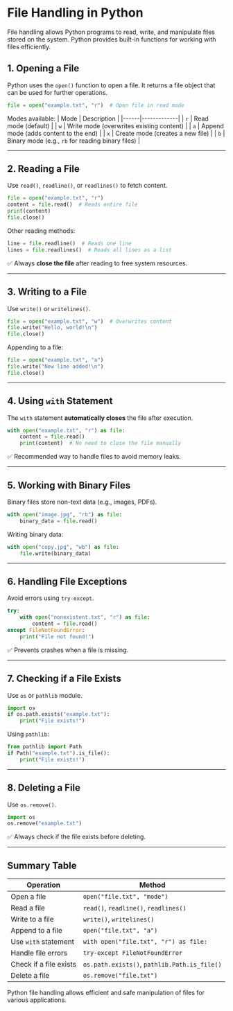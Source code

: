 # File Handling in Python

File handling allows Python programs to read, write, and manipulate files stored on the system. Python provides built-in functions for working with files efficiently.

## 1. Opening a File
Python uses the `open()` function to open a file. It returns a file object that can be used for further operations.

```python
file = open("example.txt", "r")  # Open file in read mode
```

Modes available:
| Mode | Description |
|------|-------------|
| `r`  | Read mode (default) |
| `w`  | Write mode (overwrites existing content) |
| `a`  | Append mode (adds content to the end) |
| `x`  | Create mode (creates a new file) |
| `b`  | Binary mode (e.g., `rb` for reading binary files) |

---

## 2. Reading a File
Use `read()`, `readline()`, or `readlines()` to fetch content.

```python
file = open("example.txt", "r")
content = file.read()  # Reads entire file
print(content)
file.close()
```

Other reading methods:
```python
line = file.readline()  # Reads one line
lines = file.readlines()  # Reads all lines as a list
```
✅ Always **close the file** after reading to free system resources.

---

## 3. Writing to a File
Use `write()` or `writelines()`.

```python
file = open("example.txt", "w")  # Overwrites content
file.write("Hello, world!\n")
file.close()
```
Appending to a file:
```python
file = open("example.txt", "a")
file.write("New line added!\n")
file.close()
```

---

## 4. Using `with` Statement
The `with` statement **automatically closes** the file after execution.

```python
with open("example.txt", "r") as file:
    content = file.read()
    print(content)  # No need to close the file manually
```
✅ Recommended way to handle files to avoid memory leaks.

---

## 5. Working with Binary Files
Binary files store non-text data (e.g., images, PDFs).

```python
with open("image.jpg", "rb") as file:
    binary_data = file.read()
```
Writing binary data:
```python
with open("copy.jpg", "wb") as file:
    file.write(binary_data)
```

---

## 6. Handling File Exceptions
Avoid errors using `try-except`.

```python
try:
    with open("nonexistent.txt", "r") as file:
        content = file.read()
except FileNotFoundError:
    print("File not found!")
```
✅ Prevents crashes when a file is missing.

---

## 7. Checking if a File Exists
Use `os` or `pathlib` module.

```python
import os
if os.path.exists("example.txt"):
    print("File exists!")
```
Using `pathlib`:
```python
from pathlib import Path
if Path("example.txt").is_file():
    print("File exists!")
```

---

## 8. Deleting a File
Use `os.remove()`.

```python
import os
os.remove("example.txt")
```
✅ Always check if the file exists before deleting.

---

## Summary Table
| Operation | Method |
|-----------|--------|
| Open a file | `open("file.txt", "mode")` |
| Read a file | `read()`, `readline()`, `readlines()` |
| Write to a file | `write()`, `writelines()` |
| Append to a file | `open("file.txt", "a")` |
| Use `with` statement | `with open("file.txt", "r") as file:` |
| Handle file errors | `try-except FileNotFoundError` |
| Check if a file exists | `os.path.exists()`, `pathlib.Path.is_file()` |
| Delete a file | `os.remove("file.txt")` |

Python file handling allows efficient and safe manipulation of files for various applications.


